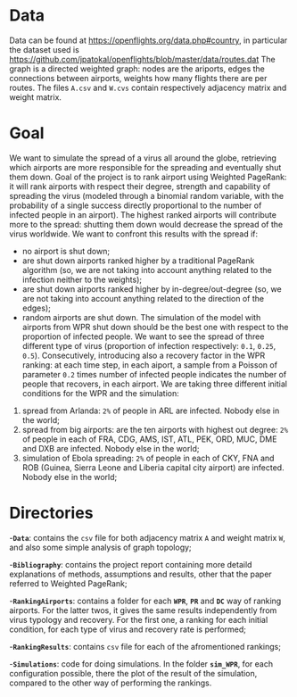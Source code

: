 # Data
Data can be found at https://openflights.org/data.php#country, in particular the dataset used is https://github.com/jpatokal/openflights/blob/master/data/routes.dat
The graph is a directed weighted graph: nodes are the ariports, edges the connections between airports, weights how many flights there are per routes.
The files `A.csv` and `W.cvs` contain respectively adjacency matrix and weight matrix.

# Goal
We want to simulate the spread of a virus all around the globe, retrieving which airports are more responsible for the spreading and eventually shut them down.
Goal of the project is to rank airport using Weighted PageRank: it will rank airports with respect their degree, strength and capability of spreading the virus (modeled through a binomial random variable, with the probability of a single success directly proportional to the number of infected people in an airport).
The highest ranked airports will contribute more to the spread: shutting them down would decrease the spread of the virus worldwide.
We want to confront this results with the spread if:
 - no airport is shut down;
 - are shut down airports ranked higher by a traditional PageRank algorithm (so, we are not taking into account anything related to the infection neither to the weights);
 - are shut down airports ranked higher by in-degree/out-degree (so, we are not taking into account anything related to the direction of the edges);
 - random airports are shut down.
The simulation of the model with airports from WPR shut down should be the best one with respect to the proportion of infected people.
We want to see the spread of three different type of virus (proportion of infection respectively: `0.1`, `0.25`, `0.5`).
Consecutively, introducing also a recovery factor in the WPR ranking: at each time step, in each aiport, a sample from a Poisson of parameter `0.2` times number of infected people indicates the number of people that recovers, in each airport. 
We are taking three different initial conditions for the WPR and the simulation:
1. spread from Arlanda: `2%` of people in ARL are infected. Nobody else in the world;
2. spread from big airports: are the ten airports with highest out degree: `2%` of people in each of FRA, CDG, AMS, IST, ATL, PEK, ORD, MUC, DME and DXB are infected. Nobody else in the world;
3. simulation of Ebola spreading: `2%` of people in each of CKY, FNA and ROB (Guinea, Sierra Leone and Liberia capital city airport) are infected. Nobody else in the world;



# Directories

-**`Data`**: contains the `csv` file for both adjacency matrix `A` and weight matrix `W`, and also some simple analysis of graph topology;

-**`Bibliography`**: contains the project report containing more detaild explanations of methods, assumptions and results, other that the paper referred to Weighted PageRank;

-**`RankingAirports`**: contains a folder for each **`WPR`**, **`PR`** and **`DC`** way of ranking airports. For the latter twos, it gives the same results independently from virus typology and recovery. For the first one, a ranking for each initial condition, for each type of virus and recovery rate is performed;

-**`RankingResults`**: contains `csv` file for each of the afromentioned rankings;

-**`Simulations`**: code for doing simulations. In the folder **`sim_WPR`**, for each configuration possible, there the plot of the result of the simulation, compared to the other way of performing the rankings.

